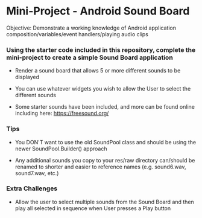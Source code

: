 # Mini-Project - Android Sound Board

Objective: Demonstrate a working knowledge of Android application composition/variables/event handlers/playing audio clips

### Using the starter code included in this repository, complete the mini-project to create a simple Sound Board application

* Render a sound board that allows 5 or more different sounds to be displayed

* You can use whatever widgets you wish to allow the User to select the different sounds

* Some starter sounds have been included, and more can be found online including here: https://freesound.org/

### Tips

* You DON'T want to use the old SoundPool class and should be using the newer SoundPool.Builder() approach

* Any additional sounds you copy to your res/raw directory can/should be renamed to shorter and easier to reference names (e.g. sound6.wav, sound7.wav, etc.)

### Extra Challenges

* Allow the user to select multiple sounds from the Sound Board and then play all selected in sequence when User presses a Play button

